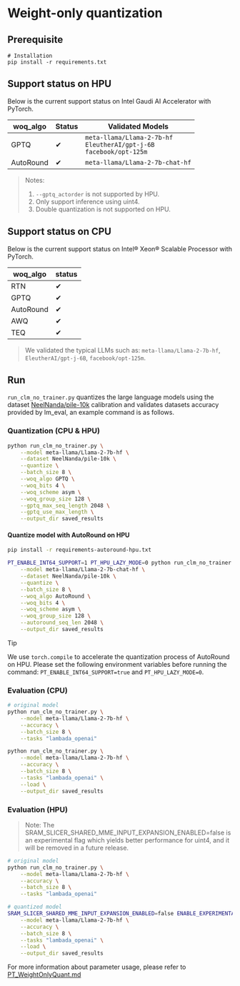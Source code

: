 Weight-only quantization
===============

##  Prerequisite
```
# Installation
pip install -r requirements.txt
```

## Support status on HPU

Below is the current support status on Intel Gaudi AI Accelerator with PyTorch.

| woq_algo  | Status   | Validated Models                                                               |
|-----------|----------|--------------------------------------------------------------------------------|
|   GPTQ    | &#10004; | `meta-llama/Llama-2-7b-hf`<br/> `EleutherAI/gpt-j-6B`<br/> `facebook/opt-125m` |
| AutoRound | &#10004; | `meta-llama/Llama-2-7b-chat-hf`                                                |


> Notes:
> 1. `--gptq_actorder` is not supported by HPU.
> 2. Only support inference using uint4.
> 3. Double quantization is not supported on HPU.

## Support status on CPU

Below is the current support status on Intel® Xeon® Scalable Processor with PyTorch.


| woq_algo |   status |
|--------------|----------|
|       RTN      |  &#10004;  |
|       GPTQ     |  &#10004;  |
|       AutoRound|  &#10004;  |
|       AWQ      |  &#10004;  |
|       TEQ      |  &#10004;  |

> We validated the typical LLMs such as: `meta-llama/Llama-2-7b-hf`, `EleutherAI/gpt-j-6B`, `facebook/opt-125m`.


## Run

`run_clm_no_trainer.py` quantizes the large language models using the dataset [NeelNanda/pile-10k](https://huggingface.co/datasets/NeelNanda/pile-10k) calibration and validates datasets accuracy provided by lm_eval, an example command is as follows.

### Quantization (CPU & HPU)

```bash
python run_clm_no_trainer.py \
    --model meta-llama/Llama-2-7b-hf \
    --dataset NeelNanda/pile-10k \
    --quantize \
    --batch_size 8 \
    --woq_algo GPTQ \
    --woq_bits 4 \
    --woq_scheme asym \
    --woq_group_size 128 \
    --gptq_max_seq_length 2048 \
    --gptq_use_max_length \
    --output_dir saved_results
```

#### Quantize model with AutoRound on HPU
```bash
pip install -r requirements-autoround-hpu.txt

PT_ENABLE_INT64_SUPPORT=1 PT_HPU_LAZY_MODE=0 python run_clm_no_trainer.py \
    --model meta-llama/Llama-2-7b-chat-hf \
    --dataset NeelNanda/pile-10k \
    --quantize \
    --batch_size 8 \
    --woq_algo AutoRound \
    --woq_bits 4 \
    --woq_scheme asym \
    --woq_group_size 128 \
    --autoround_seq_len 2048 \
    --output_dir saved_results
```
> [!TIP]
> We use `torch.compile`  to accelerate the quantization process of AutoRound on HPU.
> Please set the following environment variables before running the command:
> `PT_ENABLE_INT64_SUPPORT=true` and `PT_HPU_LAZY_MODE=0`.


### Evaluation (CPU)

```bash
# original model
python run_clm_no_trainer.py \
    --model meta-llama/Llama-2-7b-hf \
    --accuracy \
    --batch_size 8 \
    --tasks "lambada_openai"

python run_clm_no_trainer.py \
    --model meta-llama/Llama-2-7b-hf \
    --accuracy \
    --batch_size 8 \
    --tasks "lambada_openai" \
    --load \
    --output_dir saved_results
``` 

### Evaluation (HPU)

> Note: The SRAM_SLICER_SHARED_MME_INPUT_EXPANSION_ENABLED=false is an experimental flag which yields better performance for uint4, and it will be removed in a future release.

```bash
# original model
python run_clm_no_trainer.py \
    --model meta-llama/Llama-2-7b-hf \
    --accuracy \
    --batch_size 8 \
    --tasks "lambada_openai"

# quantized model
SRAM_SLICER_SHARED_MME_INPUT_EXPANSION_ENABLED=false ENABLE_EXPERIMENTAL_FLAGS=1 python run_clm_no_trainer.py \
    --model meta-llama/Llama-2-7b-hf \
    --accuracy \
    --batch_size 8 \
    --tasks "lambada_openai" \
    --load \
    --output_dir saved_results
```

For more information about parameter usage, please refer to [PT_WeightOnlyQuant.md](https://github.com/intel/neural-compressor/blob/master/docs/source/3x/PT_WeightOnlyQuant.md)
